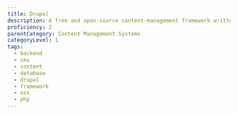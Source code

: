```yaml
---
title: Drupal
description: A free and open-source content-management framework written in PHP and distributed under the GNU General Public License.
proficiency: 2
parentCategory: Content Management Systems
categoryLevel: 1
tags:
  - backend
  - cms
  - content
  - database
  - drupal
  - framework
  - oss
  - php
---
```

